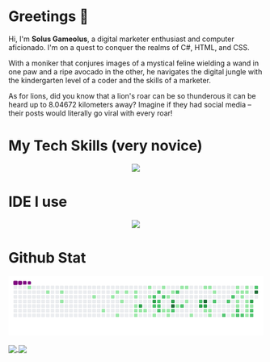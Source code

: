 # Greetings 👋

Hi, I'm **Solus Gameolus**, a digital marketer enthusiast and computer aficionado. I'm on a quest to conquer the realms of C#, HTML, and CSS.

With a moniker that conjures images of a mystical feline wielding a wand in one paw and a ripe avocado in the other, he navigates the digital jungle with the kindergarten level of a coder and the skills of a marketer.

As for lions, did you know that a lion's roar can be so thunderous it can be heard up to 8.04672 kilometers away? Imagine if they had social media – their posts would literally go viral with every roar!

# My Tech Skills (very novice)

<p align="center">
  <a href="https://skillicons.dev">
    <img src="https://skillicons.dev/icons?i=git,bootstrap,html,css,cs,dotnet" />
  </a>
</p>

# IDE I use

<p align="center">
  <a href="https://skillicons.dev">
    <img src="https://skillicons.dev/icons?i=rider,vscode,visualstudio&theme=light" />
  </a>
</p>

# Github Stat

![snake gif](https://github.com/AvogatoWizardWhisker/AvogatoWizardWhisker/blob/output/github-contribution-grid-snake.gif)

<a href="https://github.com/anuraghazra/github-readme-stats">
  <img height=190 align="center" src="https://github-readme-stats.vercel.app/api?username=AvogatoWizardWhisker&theme=aura&show_icons=true" />
  <img height=190 align="center" src="https://github-readme-stats.vercel.app/api/top-langs/?username=avogatowizardwhisker&layout=compact&theme=aura&card_width=270">
</a>

